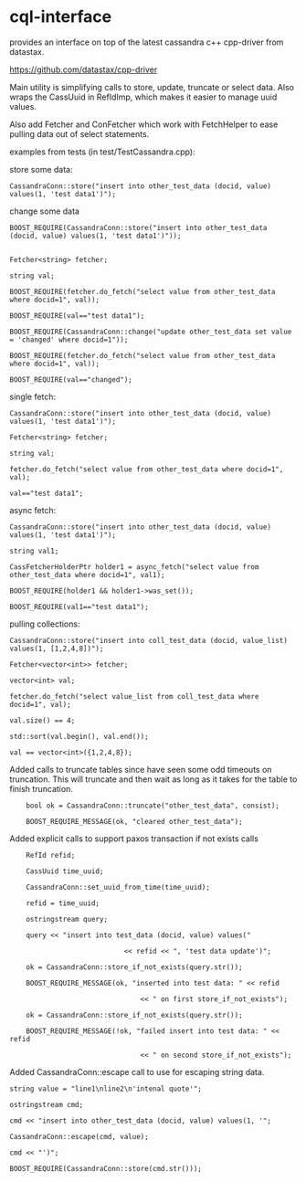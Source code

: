 cql-interface
=============

provides an interface on top of the latest cassandra c++ cpp-driver from datastax.

https://github.com/datastax/cpp-driver


Main utility is simplifying calls to store, update, truncate or select data. Also wraps the CassUuid in RefIdImp, which makes it easier to manage uuid values. 

Also add Fetcher and ConFetcher which work with FetchHelper to ease pulling data out of select statements.


examples from tests (in test/TestCassandra.cpp):

store some data:

    CassandraConn::store("insert into other_test_data (docid, value) values(1, 'test data1')");

change some data

    BOOST_REQUIRE(CassandraConn::store("insert into other_test_data (docid, value) values(1, 'test data1')"));


    Fetcher<string> fetcher;

    string val;

    BOOST_REQUIRE(fetcher.do_fetch("select value from other_test_data where docid=1", val));

    BOOST_REQUIRE(val=="test data1");

    BOOST_REQUIRE(CassandraConn::change("update other_test_data set value = 'changed' where docid=1"));

    BOOST_REQUIRE(fetcher.do_fetch("select value from other_test_data where docid=1", val));

    BOOST_REQUIRE(val=="changed");


single fetch:

    CassandraConn::store("insert into other_test_data (docid, value) values(1, 'test data1')");

    Fetcher<string> fetcher;

    string val;

    fetcher.do_fetch("select value from other_test_data where docid=1", val);

    val=="test data1";


async fetch:

    CassandraConn::store("insert into other_test_data (docid, value) values(1, 'test data1')");

    string val1;

    CassFetcherHolderPtr holder1 = async_fetch("select value from other_test_data where docid=1", val1);

    BOOST_REQUIRE(holder1 && holder1->was_set());

    BOOST_REQUIRE(val1=="test data1");


pulling collections:

    CassandraConn::store("insert into coll_test_data (docid, value_list) values(1, [1,2,4,8])");

    Fetcher<vector<int>> fetcher;

    vector<int> val;

    fetcher.do_fetch("select value_list from coll_test_data where docid=1", val);

    val.size() == 4;

    std::sort(val.begin(), val.end());

    val == vector<int>({1,2,4,8});


Added calls to truncate tables since have seen some odd timeouts on truncation. This will truncate and then wait as long as it takes for the table to finish truncation.

        bool ok = CassandraConn::truncate("other_test_data", consist);

        BOOST_REQUIRE_MESSAGE(ok, "cleared other_test_data");


Added explicit calls to support paxos transaction if not exists calls

        RefId refid;

        CassUuid time_uuid;

        CassandraConn::set_uuid_from_time(time_uuid);

        refid = time_uuid;

        ostringstream query;

        query << "insert into test_data (docid, value) values("

                                << refid << ", 'test data update')";

        ok = CassandraConn::store_if_not_exists(query.str()); 

        BOOST_REQUIRE_MESSAGE(ok, "inserted into test data: " << refid

                                    << " on first store_if_not_exists");

        ok = CassandraConn::store_if_not_exists(query.str()); 

        BOOST_REQUIRE_MESSAGE(!ok, "failed insert into test data: " << refid

                                    << " on second store_if_not_exists");


Added CassandraConn::escape call to use for escaping string data.

    string value = "line1\nline2\n'intenal quote'";

    ostringstream cmd;

    cmd << "insert into other_test_data (docid, value) values(1, '";

    CassandraConn::escape(cmd, value);

    cmd << "')";

    BOOST_REQUIRE(CassandraConn::store(cmd.str()));


